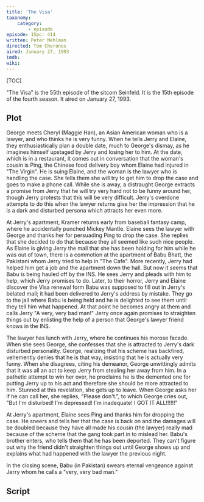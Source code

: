 ```yaml
---
title: 'The Visa'
taxonomy:
    category:
        - episode
episode: 15pc: 414         
written: Peter Mehlman
directed: Tom Cherones
aired: January 27, 1993
imdb: 
wiki: 
---
```


[TOC]

"The Visa" is the 55th episode of the sitcom Seinfeld. It is the 15th episode of the fourth season. It aired on January 27, 1993.

## Plot

George meets Cheryl (Maggie Han), an Asian American woman who is a lawyer, and who thinks he is very funny. When he tells Jerry and Elaine, they enthusiastically plan a double date, much to George's dismay, as he imagines himself upstaged by Jerry and losing her to him. At the date, which is in a restaurant, it comes out in conversation that the woman's cousin is Ping, the Chinese food delivery boy whom Elaine had injured in "The Virgin". He is suing Elaine, and the woman is the lawyer who is handling the case. She tells them she will try to get him to drop the case and goes to make a phone call. While she is away, a distraught George extracts a promise from Jerry that he will try very hard not to be funny around her, though Jerry protests that this will be very difficult. Jerry's overdone attempts to do this when the lawyer returns give her the impression that he is a dark and disturbed persona which attracts her even more.

At Jerry's apartment, Kramer returns early from baseball fantasy camp, where he accidentally punched Mickey Mantle. Elaine sees the lawyer with George and thanks her for persuading Ping to drop the case. She replies that she decided to do that because they all seemed like such nice people. As Elaine is giving Jerry the mail that she has been holding for him while he was out of town, there is a commotion at the apartment of Babu Bhatt, the Pakistani whom Jerry tried to help in "The Cafe". More recently, Jerry had helped him get a job and the apartment down the hall. But now it seems that Babu is being hauled off by the INS. He sees Jerry and pleads with him to help, which Jerry promises to do. Later, to their horror, Jerry and Elaine discover the Visa renewal form Babu was supposed to fill out in Jerry's belated mail; it had been delivered to Jerry's address by mistake. They go to the jail where Babu is being held and he is delighted to see them until they tell him what happened. At that point he becomes angry at them and calls Jerry "A very, very bad man!" Jerry once again promises to straighten things out by enlisting the help of a person that George's lawyer friend knows in the INS.

The lawyer has lunch with Jerry, where he continues his morose facade. When she sees George, she confesses that she is attracted to Jerry's dark disturbed personality. George, realizing that his scheme has backfired, vehemently denies that he is that way, insisting that he is actually very funny. When she disagrees, citing his demeanor, George unwittingly admits that it was all an act to keep Jerry from stealing her away from him. In a pathetic attempt to win her over, he proclaims he is the demented one for putting Jerry up to his act and therefore she should be more attracted to him. Stunned at this revelation, she gets up to leave. When George asks her if he can call her, she replies, "Please don't.", to which George cries out, "But I'm disturbed! I'm depressed! I'm inadequate! I GOT IT ALL!!!!!!"

At Jerry's apartment, Elaine sees Ping and thanks him for dropping the case. He sneers and tells her that the case is back on and the damages will be doubled because they have all made his cousin (the lawyer) really mad because of the scheme that the gang took part in to mislead her. Babu's brother enters, who tells them that he has been deported. They can't figure out why the friend didn't straighten things out until George shows up and explains what had happened with the lawyer the previous night.

In the closing scene, Babu (in Pakistan) swears eternal vengeance against Jerry whom he calls a "very, very bad man."

## Script
